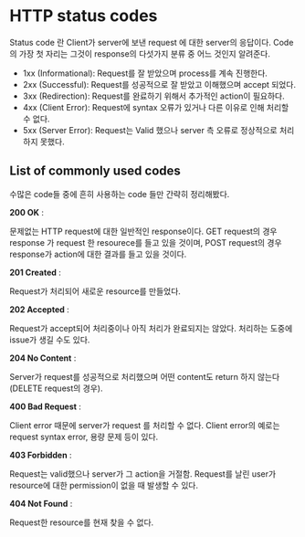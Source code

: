 # HTTP status codes

Status code 란 Client가 server에 보낸 request 에 대한 server의 응답이다.
Code의 가장 첫 자리는 그것이 response의 다섯가지 분류 중 어느 것인지 알려준다.

- 1xx (Informational): Request를 잘 받았으며 process를 계속 진행한다.
- 2xx (Successful): Request를 성공적으로 잘 받았고 이해했으며 accept 되었다.
- 3xx (Redirection): Request를 완료하기 위해서 추가적인 action이 필요하다.
- 4xx (Client Error): Request에 syntax 오류가 있거나 다른 이유로 인해 처리할 수 없다.
- 5xx (Server Error): Request는 Valid 했으나 server 측 오류로 정상적으로 처리하지 못했다.

## List of commonly used codes

수많은 code들 중에 흔히 사용하는 code 들만 간략히 정리해봤다.

**200 OK** :

문제없는 HTTP request에 대한 일반적인 response이다.
GET request의 경우 response 가 request 한 resourece를 들고 있을 것이며, POST request의 경우 response가 action에 대한 결과를 들고 있을 것이다.

**201 Created** :

Request가 처리되어  새로운 resource를 만들었다.

**202 Accepted** : 

Request가 accept되어 처리중이나 아직 처리가 완료되지는 않았다.
처리하는 도중에 issue가 생길 수도 있다.

**204 No Content** : 

Server가 request를 성공적으로 처리했으며 어떤 content도 return 하지 않는다(DELETE request의 경우).

**400 Bad Request** :  

Client error 때문에 server가 request 를 처리할 수 없다.
Client error의 예로는 request syntax error, 용량 문제 등이 있다.

**403 Forbidden** : 

Request는 valid했으나 server가 그 action을 거절함.
Request를 날린 user가 resource에 대한 permission이 없을 때 발생할 수 있다.

**404 Not Found** : 

Request한 resource를 현재 찾을 수 없다.


